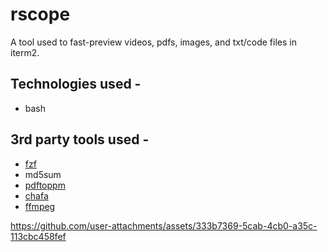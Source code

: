# rscope

A tool used to fast-preview videos, pdfs, images, and txt/code files in iterm2.

## Technologies used - 
- bash

## 3rd party tools used - 
- [fzf](https://github.com/junegunn/fzf)
- md5sum
- [pdftoppm](https://man.archlinux.org/man/pdftoppm.1.en#:~:text=Pdftoppm%20converts%20Portable%20Document%20Format,%2C%20PPM%2Droot%2Dnumber.)
- [chafa](https://github.com/hpjansson/chafa)
- [ffmpeg](https://github.com/FFmpeg/FFmpeg)

https://github.com/user-attachments/assets/333b7369-5cab-4cb0-a35c-113cbc458fef

